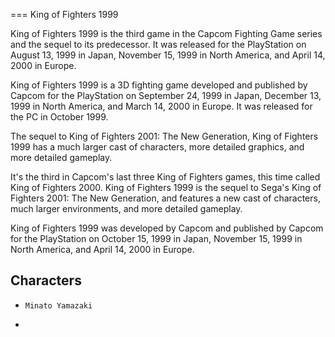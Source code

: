 
===
King of Fighters 1999

King of Fighters 1999 is the third game in the Capcom Fighting Game series and the sequel to its predecessor. It was released for the PlayStation on August 13, 1999 in Japan, November 15, 1999 in North America, and April 14, 2000 in Europe.

King of Fighters 1999 is a 3D fighting game developed and published by Capcom for the PlayStation on September 24, 1999 in Japan, December 13, 1999 in North America, and March 14, 2000 in Europe. It was released for the PC in October 1999.

The sequel to King of Fighters 2001: The New Generation, King of Fighters 1999 has a much larger cast of characters, more detailed graphics, and more detailed gameplay.

It's the third in Capcom's last three King of Fighters games, this time called King of Fighters 2000. King of Fighters 1999 is the sequel to Sega's King of Fighters 2001: The New Generation, and features a new cast of characters, much larger environments, and more detailed gameplay.

King of Fighters 1999 was developed by Capcom and published by Capcom for the PlayStation on October 15, 1999 in Japan, November 15, 1999 in North America, and April 14, 2000 in Europe.

## Characters

*     Minato Yamazaki
*                                                                                                                                                                                                                                            
